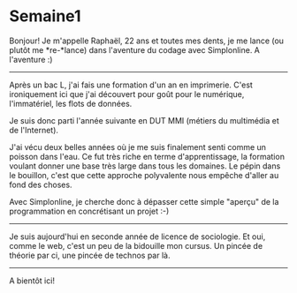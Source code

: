 # Semaine1

Bonjour! Je m'appelle Raphaël, 22 ans et toutes mes dents, je me lance (ou plutôt me *re-*lance) dans l'aventure du codage avec Simplonline. A l'aventure :)

---

Après un bac L, j'ai fais une formation d'un an en imprimerie.
C'est ironiquement ici que j'ai découvert pour goût pour le numérique, l'immatériel, les flots de données.

Je suis donc parti l'année suivante en DUT MMI (métiers du multimédia et de l'Internet).

J'ai vécu deux belles années où je me suis finalement senti comme un poisson dans l'eau. Ce fut très riche en terme d'apprentissage, la formation voulant donner une base très large dans tous les domaines.
Le pépin dans le bouillon, c'est que cette approche polyvalente nous empêche d'aller au fond des choses.

Avec Simplonline, je cherche donc à dépasser cette simple "aperçu" de la programmation en concrétisant un projet :-)

---

Je suis aujourd'hui en seconde année de licence de sociologie. Et oui, comme le web, c'est un peu de la bidouille mon cursus. Un pincée de théorie par ci, une pincée de technos par là.

---

A bientôt ici!